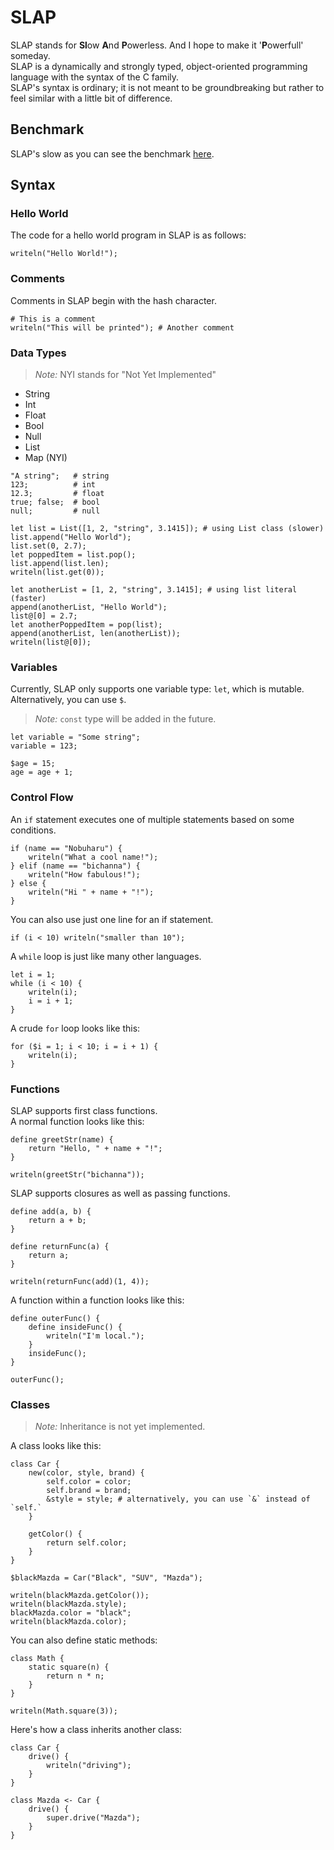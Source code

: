 # SLAP
SLAP stands for **Sl**ow **A**nd **P**owerless. And I hope to make it '**P**owerfull' someday.<br>
SLAP is a dynamically and strongly typed, object-oriented programming language with the syntax of the C family.<br>
SLAP's syntax is ordinary; it is not meant to be groundbreaking but rather to feel similar with a little bit of difference.

## Benchmark
SLAP's slow as you can see the benchmark [here](https://github.com/bichanna/slap/tree/master/benchmark#readme).

## Syntax

### Hello World
The code for a hello world program in SLAP is as follows:
```
writeln("Hello World!");
```

### Comments
Comments in SLAP begin with the hash character.
```
# This is a comment
writeln("This will be printed"); # Another comment
```

### Data Types
> *Note:* NYI stands for "Not Yet Implemented"

 - String
 - Int
 - Float
 - Bool
 - Null
 - List
 - Map (NYI)

```
"A string";   # string
123;          # int
12.3;         # float
true; false;  # bool
null;         # null

let list = List([1, 2, "string", 3.1415]); # using List class (slower)
list.append("Hello World");
list.set(0, 2.7);
let poppedItem = list.pop();
list.append(list.len);
writeln(list.get(0));

let anotherList = [1, 2, "string", 3.1415]; # using list literal (faster)
append(anotherList, "Hello World");
list@[0] = 2.7;
let anotherPoppedItem = pop(list);
append(anotherList, len(anotherList));
writeln(list@[0]);
```

### Variables

Currently, SLAP only supports one variable type: `let`, which is mutable. Alternatively, you can use `$`.
> *Note:* `const` type will be added in the future.

```
let variable = "Some string";
variable = 123;

$age = 15;
age = age + 1;
```

### Control Flow

An `if` statement executes one of multiple statements based on some conditions.
```
if (name == "Nobuharu") {
    writeln("What a cool name!");
} elif (name == "bichanna") {
    writeln("How fabulous!");
} else {
    writeln("Hi " + name + "!");
}
```
You can also use just one line for an if statement.
```
if (i < 10) writeln("smaller than 10");
```

A `while` loop is just like many other languages.
```
let i = 1;
while (i < 10) {
    writeln(i);
    i = i + 1;
}
```

A crude `for` loop looks like this:
```
for ($i = 1; i < 10; i = i + 1) {
    writeln(i);
}
```

### Functions
SLAP supports first class functions.<br>
A normal function looks like this:
```
define greetStr(name) {
    return "Hello, " + name + "!";
}

writeln(greetStr("bichanna"));
```
SLAP supports closures as well as passing functions.
```
define add(a, b) {
    return a + b;
}

define returnFunc(a) {
    return a;
}

writeln(returnFunc(add)(1, 4));
```
A function within a function looks like this:
```
define outerFunc() {
    define insideFunc() {
        writeln("I'm local.");
    }
    insideFunc();
}

outerFunc();
```

### Classes
> *Note:* Inheritance is not yet implemented.

A class looks like this:
```
class Car {
    new(color, style, brand) {
        self.color = color;
        self.brand = brand;
        &style = style; # alternatively, you can use `&` instead of `self.`
    }

    getColor() {
        return self.color;
    }
}

$blackMazda = Car("Black", "SUV", "Mazda");

writeln(blackMazda.getColor());
writeln(blackMazda.style);
blackMazda.color = "black";
writeln(blackMazda.color);
```
You can also define static methods:
```
class Math {
    static square(n) {
        return n * n;
    }
}

writeln(Math.square(3));
```
Here's how a class inherits another class:
```
class Car {
    drive() {
        writeln("driving");
    }
}

class Mazda <- Car {
    drive() {
        super.drive("Mazda");
    }
}
```

